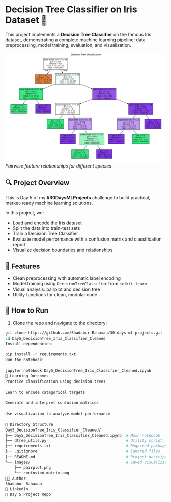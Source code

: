 # Decision Tree Classifier on Iris Dataset 🌸

This project implements a **Decision Tree Classifier** on the famous Iris dataset, demonstrating a complete machine learning pipeline: data preprocessing, model training, evaluation, and visualization.

![Pairplot](images/decision_tree_visualization.png)  
*Pairwise feature relationships for different species*

## 🔍 Project Overview

This is Day 5 of my **#30DaysMLProjects** challenge to build practical, market-ready machine learning solutions.

In this project, we:
- Load and encode the Iris dataset
- Split the data into train-test sets
- Train a Decision Tree Classifier
- Evaluate model performance with a confusion matrix and classification report
- Visualize decision boundaries and relationships

## 🧠 Features
- Clean preprocessing with automatic label encoding  
- Model training using `DecisionTreeClassifier` from `scikit-learn`  
- Visual analysis: pairplot and decision tree  
- Utility functions for clean, modular code  

## 🚀 How to Run

1. Clone the repo and navigate to the directory:
```bash
git clone https://github.com/Shadabur-Rahaman/30-days-ml-projects.git
cd Day5_DecisionTree_Iris_Classifier_Cleaned
Install dependencies:

pip install -r requirements.txt
Run the notebook:

jupyter notebook Day5_DecisionTree_Iris_Classifier_Cleaned.ipynb
🧪 Learning Outcomes
Practice classification using decision trees

Learn to encode categorical targets

Generate and interpret confusion matrices

Use visualization to analyze model performance

📁 Directory Structure
Day5_DecisionTree_Iris_Classifier_Cleaned/
├── Day5_DecisionTree_Iris_Classifier_Cleaned.ipynb  # Main notebook
├── dtree_utils.py                                   # Utility script
├── requirements.txt                                 # Required packages
├── .gitignore                                       # Ignored files
├── README.md                                        # Project description
└── images/                                          # Saved visualizations
    ├── pairplot.png
    └── confusion_matrix.png
👨‍💻 Author
Shadabur Rahaman
📎 LinkedIn
📂 Day 5 Project Repo

